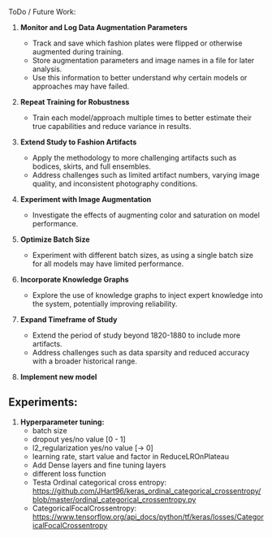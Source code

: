 ToDo / Future Work:

1. **Monitor and Log Data Augmentation Parameters**
   - Track and save which fashion plates were flipped or otherwise augmented during training.
   - Store augmentation parameters and image names in a file for later analysis.
   - Use this information to better understand why certain models or approaches may have failed.

2. **Repeat Training for Robustness**
   - Train each model/approach multiple times to better estimate their true capabilities and reduce variance in results.

3. **Extend Study to Fashion Artifacts**
   - Apply the methodology to more challenging artifacts such as bodices, skirts, and full ensembles.
   - Address challenges such as limited artifact numbers, varying image quality, and inconsistent photography conditions.

4. **Experiment with Image Augmentation**
   - Investigate the effects of augmenting color and saturation on model performance.

5. **Optimize Batch Size**
   - Experiment with different batch sizes, as using a single batch size for all models may have limited performance.

6. **Incorporate Knowledge Graphs**
   - Explore the use of knowledge graphs to inject expert knowledge into the system, potentially improving reliability.

7. **Expand Timeframe of Study**
   - Extend the period of study beyond 1820-1880 to include more artifacts.
   - Address challenges such as data sparsity and reduced accuracy with a broader historical range.

8. **Implement new model**


## Experiments:
1. **Hyperparameter tuning:**
   - batch size
   - dropout yes/no value [0 - 1]
   - l2_regularization yes/no value [-> 0]
   - learning rate, start value and factor in ReduceLROnPlateau
   - Add Dense layers and fine tuning layers
   - different loss function
   - Testa Ordinal categorical cross entropy: https://github.com/JHart96/keras_ordinal_categorical_crossentropy/blob/master/ordinal_categorical_crossentropy.py 
   - CategoricalFocalCrossentropy: https://www.tensorflow.org/api_docs/python/tf/keras/losses/CategoricalFocalCrossentropy 